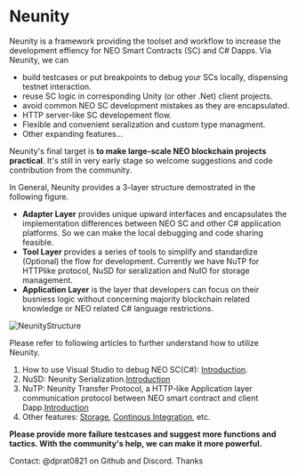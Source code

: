 # Neunity

Neunity is a framework providing the toolset and workflow to increase the development effiency for NEO Smart Contracts (SC) and C# Dapps. Via Neunity, we can

* build testcases or put breakpoints to debug your SCs locally, dispensing testnet interaction. 
* reuse SC logic in corresponding Unity (or other .Net) client projects.
* avoid common NEO SC development mistakes as they are encapsulated.
* HTTP server-like SC developement flow.
* Flexible and convenient seralization and custom type managment.
* Other expanding features... 

Neunity's final target is **to make large-scale NEO blockchain projects practical**. It's still in very early stage so welcome suggestions and code contribution from the community. 

In General, Neunity provides a 3-layer structure demostrated in the following figure. 

* **Adapter Layer** provides unique upward interfaces and encapsulates the implementation differences between NEO SC and other C# application platforms. So we can make the local debugging and code sharing feasible.
* **Tool Layer** provides a series of tools to simplify and standardize (Optional) the flow for development. Currently we have NuTP for HTTPlike protocol, NuSD for seralization and NuIO for storage management.
* **Application Layer** is the layer that developers can focus on their busniess logic without concerning majority blockchain related knowledge or NEO related C# language restrictions.



![NeunityStructure](pics/Neunity.jpg)



Please refer to following articles to further understand how to utilize Neunity.

1. How to use Visual Studio to debug NEO SC(C#): [Introduction](https://github.com/norchain/Neunity/blob/master/NeunityVisualStudioIntegration.md). 
2. NuSD: Neunity Serialization.[Introduction](https://github.com/norchain/Neunity/blob/master/NeunityBytesSeralization.md)
3. NuTP: Neunity Transfer Protocol, a HTTP-like Application layer communication protocol between NEO smart contract and client Dapp.[Introduction](https://github.com/norchain/Neunity/blob/master/NeunityTransferProtocol.md)
4. Other features: [Storage](https://github.com/norchain/Neunity/blob/master/NeunityStorageManagement.md), [Continous Integration](https://github.com/norchain/Neunity/blob/master/NeunityContinuousIntegration.md), etc.

**Please provide more failure testcases and suggest more functions and tactics. With the community's help, we can make it more powerful.** 

Contact: @dprat0821 on Github and Discord. Thanks
